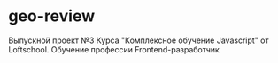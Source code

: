 # geo-review
Выпускной проект №3 Курса "Комплексное обучение Javascript" от Loftschool. 
Обучение профессии Frontend-разработчик
